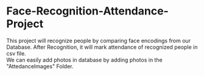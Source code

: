# Face-Recognition-Attendance-Project
This project will recognize people by comparing face encodings from our Database.
After Recognition, it will mark attendance of recognized people in csv file. <br>
We can easily add photos in database by adding photos in the "AttedanceImages" Folder. 
